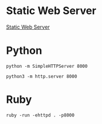 # Static Web Server
[Static Web Server](https://github.com/m3ng9i/ran)



# Python        

`python -m SimpleHTTPServer 8000`        

`python3 -m http.server 8000`        

# Ruby        

`ruby -run -ehttpd . -p8000`        





